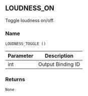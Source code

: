 ## LOUDNESS\_ON

Toggle loudness on/off.


### Name

`LOUDNESS_TOGGLE ()`


| Parameter | Description       |
| --------- | ----------------- |
| int       | Output Binding ID |


### Returns

`None`
